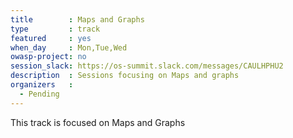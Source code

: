 ```yaml
---
title        : Maps and Graphs
type         : track
featured     : yes
when_day     : Mon,Tue,Wed
owasp-project: no
session_slack: https://os-summit.slack.com/messages/CAULHPHU2
description  : Sessions focusing on Maps and graphs
organizers   :
  - Pending
---
```


This track is focused on Maps and Graphs
